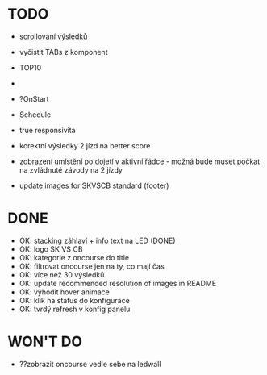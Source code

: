 # TODO

- scrollování výsledků

- vyčistit TABs z komponent
- TOP10
-
- ?OnStart
- Schedule
- true responsivita

- korektní výsledky 2 jízd na better score
- zobrazení umístění po dojetí v aktivní řádce - možná bude muset počkat na zvládnuté závody na 2 jízdy
- update images for SKVSCB standard (footer)

# DONE

- OK: stacking záhlaví + info text na LED (DONE)
- OK: logo SK VS CB
- OK: kategorie z oncourse do title
- OK: filtrovat oncourse jen na ty, co mají čas
- OK: více než 30 výsledků
- OK: update recommended resolution of images in README
- OK: vyhodit hover animace
- OK: klik na status do konfigurace
- OK: tvrdý refresh v konfig panelu

# WON'T DO

- ??zobrazit oncourse vedle sebe na ledwall
